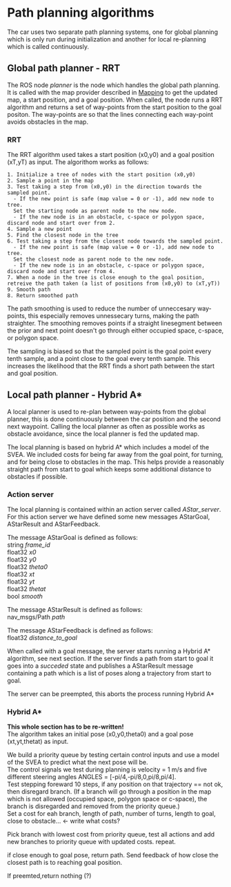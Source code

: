 # Path planning algorithms
The car uses two separate path planning systems, one for global planning which is only run during initialization and another for local re-planning which is called continuously. 

## Global path planner - RRT
The ROS node *planner* is the node which handles the global path planning. It is called with the map provider described in [Mapping](https://github.com/KTH-SML/svea_starter/blob/team4_master/TEAM4_MAPPING.md "TEAM4_MAPPING") to get the updated map, a start position, and a goal position. When called, the node runs a RRT algorithm and returns a set of way-points from the start position to the goal positon. The way-points are so that the lines connecting each way-point avoids obstacles in the map.  

### RRT
The RRT algorithm used takes a start position (x0,y0) and a goal position (xT,yT) as input. The algorithom works as follows:
```
1. Initialize a tree of nodes with the start position (x0,y0)
2. Sample a point in the map 
3. Test taking a step from (x0,y0) in the direction towards the sampled point.
  - If the new point is safe (map value = 0 or -1), add new node to tree.  
  Set the starting node as parent node to the new node.
  - If the new node is in an obstacle, c-space or polygon space, discard node and start over from 2.
4. Sample a new point
5. Find the closest node in the tree
6. Test taking a step from the closest node towards the sampled point.
  - If the new point is safe (map value = 0 or -1), add new node to tree.  
  Set the closest node as parent node to the new node.
  - If the new node is in an obstacle, c-space or polygon space, discard node and start over from 4.
7. When a node in the tree is close enough to the goal position, retreive the path taken (a list of positions from (x0,y0) to (xT,yT))
9. Smooth path
8. Return smoothed path
```

The path smoothing is used to reduce the number of unneccesary way-points, this especially removes unnessecary turns, making the path straighter. The smoothing removes points if a straight linesegment between the prior and next point doesn't go through either occupied space, c-space, or polygon space.

The sampling is biased so that the sampled point is the goal point every tenth sample, and a point close to the goal every tenth sample. This increases the likelihood that the RRT finds a short path between the start and goal position.

## Local path planner - Hybrid A*
A local planner is used to re-plan between way-points from the global planner, this is done continuously between the car position and the second next waypoint. Calling the local planner as often as possible works as obstacle avoidance, since the local planner is fed the updated map. 

The local planning is based on hybrid A* which includes a model of the SVEA. We included costs for being far away from the goal point, for turning, and for being close to obstacles in the map. This helps provide a reasonably straight path from start to goal which keeps some additional distance to obstacles if possible.

### Action server
The local planning is contained within an action server called *AStar_server*. For this action server we have defined some new messages AStarGoal, AStarResult and AStarFeedback.

The message AStarGoal is defined as follows:  
string *frame_id*  
float32 *x0*  
float32 *y0*  
float32 *theta0*  
float32 *xt*  
float32 *yt*  
float32 *thetat*  
bool *smooth*

The message AStarResult is defined as follows:  
nav_msgs/Path *path*

The message AStarFeedback is defined as follows:  
float32 *distance_to_goal*

When called with a goal message, the server starts running a Hybrid A* algorithm, see next section. If the server finds a path from start to goal it goes into a *succeded* state and publishes a AStarResult message containing a path which is a list of poses along a trajectory from start to goal.

The server can be preempted, this aborts the process running Hybrid A*

### Hybrid A*

**This whole section has to be re-written!**  
The algorithm takes an initial pose (x0,y0,theta0) and a goal pose (xt,yt,thetat) as input.

We build a priority queue by testing certain control inputs and use a model of the SVEA to predict what the next pose will be.   
The control signals we test during planning is velocity = 1 m/s and five different steering angles ANGLES = [-pi/4,-pi/8,0,pi/8,pi/4].   
Test stepping foreward 10 steps, if any position on that trajectory == not ok, then disregard branch. (If a branch will go through a position in the map which is not allowed (occupied space, polygon space or c-space), the branch is disregarded and removed from the priority queue.)  
Set a cost for eah branch, length of path, number of turns, length to goal, close to obstacle... <- write what costs?

Pick branch with lowest cost from priority queue, test all actions and add new branches to priority queue with updated costs.
repeat. 

if close enough to goal pose, return path. 
Send feedback of how close the closest path is to reaching goal position. 

If preemted,return nothing (?) 

